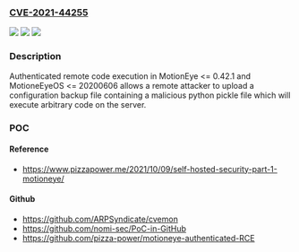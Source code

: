 ### [CVE-2021-44255](https://cve.mitre.org/cgi-bin/cvename.cgi?name=CVE-2021-44255)
![](https://img.shields.io/static/v1?label=Product&message=n%2Fa&color=blue)
![](https://img.shields.io/static/v1?label=Version&message=n%2Fa&color=blue)
![](https://img.shields.io/static/v1?label=Vulnerability&message=n%2Fa&color=brighgreen)

### Description

Authenticated remote code execution in MotionEye <= 0.42.1 and MotioneEyeOS <= 20200606 allows a remote attacker to upload a configuration backup file containing a malicious python pickle file which will execute arbitrary code on the server.

### POC

#### Reference
- https://www.pizzapower.me/2021/10/09/self-hosted-security-part-1-motioneye/

#### Github
- https://github.com/ARPSyndicate/cvemon
- https://github.com/nomi-sec/PoC-in-GitHub
- https://github.com/pizza-power/motioneye-authenticated-RCE

